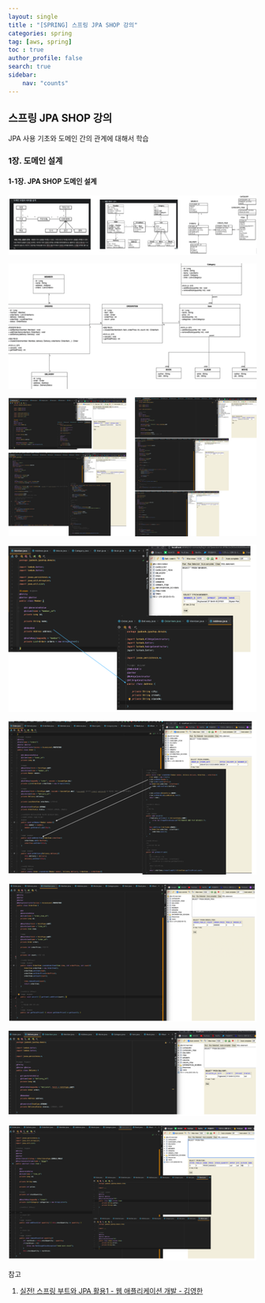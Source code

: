 ```yaml
---
layout: single
title : "[SPRING] 스프링 JPA SHOP 강의"
categories: spring
tag: [aws, spring]
toc : true
author_profile: false
search: true
sidebar:
    nav: "counts"
---
```

 
##  스프링 JPA SHOP 강의

JPA 사용 기초와 도메인 간의 관계에 대해서 학습

### 1장. 도메인 설계

#### 1-1장. JPA SHOP 도메인 설계

![img2](../../../images/posts/java/spring/spring-jpa-shop/1.png)



![img2](../../../images/posts/java/spring/spring-jpa-shop/2.png)


![img2](../../../images/posts/java/spring/spring-jpa-shop/3.png)


![img2](../../../images/posts/java/spring/spring-jpa-shop/4.png)


![img2](../../../images/posts/java/spring/spring-jpa-shop/5.png)


![img2](../../../images/posts/java/spring/spring-jpa-shop/6.png)


![img2](../../../images/posts/java/spring/spring-jpa-shop/7.png)


![img2](../../../images/posts/java/spring/spring-jpa-shop/8.png)





참고  
 1. [실전! 스프링 부트와 JPA 활용1 - 웹 애플리케이션 개발 - 김영한](https://www.inflearn.com/course/%EC%8A%A4%ED%94%84%EB%A7%81%EB%B6%80%ED%8A%B8-JPA-%ED%99%9C%EC%9A%A9-1/dashboard)


